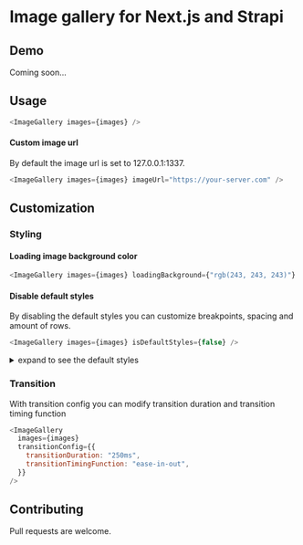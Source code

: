 # Image gallery for Next.js and Strapi

## Demo

Coming soon...

## Usage

```javascript
<ImageGallery images={images} />
```

#### Custom image url

By default the image url is set to 127.0.0.1:1337.

```javascript
<ImageGallery images={images} imageUrl="https://your-server.com" />
```

## Customization

### Styling

#### Loading image background color

```javascript
<ImageGallery images={images} loadingBackground={"rgb(243, 243, 243)"} />
```

#### Disable default styles

By disabling the default styles you can customize breakpoints, spacing and amount of rows.

```javascript
<ImageGallery images={images} isDefaultStyles={false} />
```

<details>
<summary>expand to see the default styles</summary>

```css
.imageGallery {
  column-count: 4; /* Amount of columns */
  column-gap: 8px; /* Space between columns */
}

.imageGallery div {
  display: inline-block;
  width: 100%;
  margin-bottom: 4px;
  border-radius: 4px;
}

.imageGallery div img {
  width: 100%;
  height: auto;
  display: block;
  border-radius: 4px;
}

@media (max-width: 1200px) {
  .imageGallery {
    column-count: 3;
  }
}

@media (max-width: 1024px) {
  .imageGallery {
    column-count: 3;
  }
}

@media (max-width: 768px) {
  .imageGallery {
    column-count: 2;
  }
}

@media (max-width: 480px) {
  .imageGallery {
    column-count: 1;
  }
}
```

</details>

### Transition

With transition config you can modify transition duration and transition timing function

```javascript
<ImageGallery
  images={images}
  transitionConfig={{
    transitionDuration: "250ms",
    transitionTimingFunction: "ease-in-out",
  }}
/>
```

## Contributing

Pull requests are welcome.

```

```
